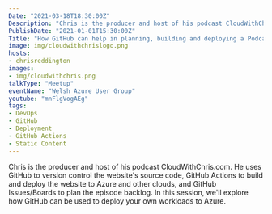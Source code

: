 ```yaml
---
Date: "2021-03-18T18:30:00Z"
Description: "Chris is the producer and host of his podcast CloudWithChris.com. He uses GitHub to version control the website's source code, GitHub Actions to build and deploy the website to Azure and other clouds, and GitHub Issues/Boards to plan the episode backlog. In this session, we'll explore how GitHub can be used to deploy your own workloads to Azure"
PublishDate: "2021-01-01T15:30:00Z"
Title: "How GitHub can help in planning, building and deploying a Podcast/Blog site"
image: img/cloudwithchrislogo.png
hosts:
- chrisreddington
images:
- img/cloudwithchris.png
talkType: "Meetup"
eventName: "Welsh Azure User Group"
youtube: "mnFlgVogAEg"
tags:
- DevOps
- GitHub
- Deployment
- GitHub Actions
- Static Content
---
```

Chris is the producer and host of his podcast CloudWithChris.com. He uses GitHub to version control the website's source code, GitHub Actions to build and deploy the website to Azure and other clouds, and GitHub Issues/Boards to plan the episode backlog. In this session, we'll explore how GitHub can be used to deploy your own workloads to Azure.
